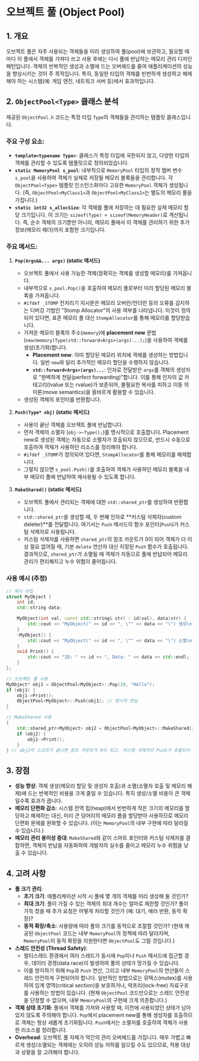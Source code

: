 # 오브젝트 풀 (Object Pool)

## 1. 개요

오브젝트 풀은 자주 사용되는 객체들을 미리 생성하여 풀(pool)에 보관하고, 필요할 때마다 이 풀에서 객체를 가져다 쓰고 사용 후에는 다시 풀에 반납하는 메모리 관리 디자인 패턴입니다. 객체의 반복적인 생성과 소멸에 드는 오버헤드를 줄여 애플리케이션의 성능을 향상시키는 것이 주 목적입니다. 특히, 동일한 타입의 객체를 빈번하게 생성하고 해제해야 하는 시스템(예: 게임 엔진, 네트워크 서버 등)에서 효과적입니다.

## 2. `ObjectPool<Type>` 클래스 분석

제공된 `ObjectPool.h` 코드는 특정 타입 `Type`의 객체들을 관리하는 템플릿 클래스입니다.

### 주요 구성 요소:

-   **`template<typename Type>`**: 클래스가 특정 타입에 국한되지 않고, 다양한 타입의 객체를 관리할 수 있도록 템플릿으로 정의되었습니다.
-   **`static MemoryPool s_pool`**: 내부적으로 `MemoryPool` 타입의 정적 멤버 변수 `s_pool`을 사용하여 객체가 실제로 저장될 메모리 블록들을 관리합니다. 각 `ObjectPool<Type>` 템플릿 인스턴스화마다 고유한 `MemoryPool` 객체가 생성됩니다. (즉, `ObjectPool<MyClass1>`과 `ObjectPool<MyClass2>`는 별도의 메모리 풀을 가집니다.)
-   **`static int32 s_allocSize`**: 각 객체를 풀에 저장하는 데 필요한 실제 메모리 할당 크기입니다. 이 크기는 `sizeof(Type) + sizeof(MemoryHeader)`로 계산됩니다. 즉, 순수 객체의 크기뿐만 아니라, 메모리 풀에서 이 객체를 관리하기 위한 추가 정보(메모리 헤더)까지 포함한 크기입니다.

### 주요 메서드:

1.  **`Pop(Args&&... args)` (static 메서드)**
    -   오브젝트 풀에서 사용 가능한 객체(정확히는 객체를 생성할 메모리)를 가져옵니다.
    -   내부적으로 `s_pool.Pop()`을 호출하여 메모리 풀로부터 미리 할당된 메모리 블록을 가져옵니다.
    -   `#ifdef _STOMP` 전처리기 지시문은 메모리 오버런/언더런 등의 오류를 감지하는 디버깅 기법인 "Stomp Allocator"의 사용 여부를 나타냅니다. 이것이 정의되어 있다면, 표준 메모리 풀 대신 `StompAllocator`를 통해 메모리를 할당받습니다.
    -   가져온 메모리 블록의 주소(`memory`)에 **placement new** 문법 (`new(memory)Type(std::forward<Args>(args)...);`)을 사용하여 객체를 생성(초기화)합니다.
        -   **Placement new**: 이미 할당된 메모리 위치에 객체를 생성하는 방법입니다. 일반 `new`와 달리 추가적인 메모리 할단을 수행하지 않습니다.
        -   **`std::forward<Args>(args)...`**: 인자로 전달받은 `args`를 객체의 생성자로 "완벽하게 전달(perfect forwarding)"합니다. 이를 통해 인자의 값 카테고리(lvalue 또는 rvalue)가 보존되어, 불필요한 복사를 피하고 이동 의미론(move semantics)을 올바르게 활용할 수 있습니다.
    -   생성된 객체의 포인터를 반환합니다.

2.  **`Push(Type* obj)` (static 메서드)**
    -   사용이 끝난 객체를 오브젝트 풀에 반납합니다.
    -   먼저 객체의 소멸자 (`obj->~Type();`)를 명시적으로 호출합니다. Placement new로 생성된 객체는 자동으로 소멸자가 호출되지 않으므로, 반드시 수동으로 호출하여 객체가 사용하던 리소스를 정리해야 합니다.
    -   `#ifdef _STOMP`가 정의되어 있다면, `StompAllocator`를 통해 메모리를 해제합니다.
    -   그렇지 않으면 `s_pool.Push()`를 호출하여 객체가 사용하던 메모리 블록을 내부 메모리 풀에 반납하여 재사용될 수 있도록 합니다.

3.  **`MakeShared()` (static 메서드)**
    -   오브젝트 풀에서 관리되는 객체에 대한 `std::shared_ptr`를 생성하여 반환합니다.
    -   `std::shared_ptr`을 생성할 때, 두 번째 인자로 **커스텀 삭제자(custom deleter)**를 전달합니다. 여기서는 `Push` 메서드의 함수 포인터(`Push`)가 커스텀 삭제자로 사용됩니다.
    -   커스텀 삭제자를 사용하면 `shared_ptr`의 참조 카운트가 0이 되어 객체가 더 이상 필요 없어질 때, 기본 `delete` 연산자 대신 지정된 `Push` 함수가 호출됩니다. 결과적으로, `shared_ptr`가 소멸될 때 객체가 자동으로 풀에 반납되어 메모리 관리가 편리해지고 누수 위험이 줄어듭니다.

### 사용 예시 (추정)

```cpp
// 예시 타입
struct MyObject {
    int id;
    std::string data;

    MyObject(int val, const std::string& str) : id(val), data(str) {
        std::cout << "MyObject(" << id << ", \"" << data << "\") 생성\n";
    }
    ~MyObject() {
        std::cout << "MyObject(" << id << ", \"" << data << "\") 소멸\n";
    }
    void Print() {
        std::cout << "ID: " << id << ", Data: " << data << std::endl;
    }
};

// 오브젝트 풀 사용
MyObject* obj1 = ObjectPool<MyObject>::Pop(10, "Hello");
if (obj1) {
    obj1->Print();
    ObjectPool<MyObject>::Push(obj1); // 명시적 반납
}

// MakeShared 사용
{
    std::shared_ptr<MyObject> obj2 = ObjectPool<MyObject>::MakeShared(20, "World");
    if (obj2) {
        obj2->Print();
    }
} // obj2의 스코프가 끝나면 참조 카운트가 0이 되고, 커스텀 삭제자인 Push가 호출되어 풀에 자동 반납됨
```

## 3. 장점

-   **성능 향상**: 객체 생성(메모리 할당 및 생성자 호출)과 소멸(소멸자 호출 및 메모리 해제)에 드는 반복적인 비용을 크게 줄일 수 있습니다. 특히 생성/소멸 비용이 큰 객체일수록 효과가 큽니다.
-   **메모리 단편화 감소**: 시스템 전역 힙(heap)에서 빈번하게 작은 크기의 메모리를 할당하고 해제하는 대신, 미리 큰 덩어리의 메모리 풀을 할당받아 사용하므로 메모리 단편화 문제를 완화할 수 있습니다. (이는 `MemoryPool`의 내부 구현에 따라 달라질 수 있습니다.)
-   **메모리 관리 용이성 증대**: `MakeShared`와 같이 스마트 포인터와 커스텀 삭제자를 결합하면, 객체의 반납을 자동화하여 개발자의 실수를 줄이고 메모리 누수 위험을 낮출 수 있습니다.

## 4. 고려 사항

-   **풀 크기 관리**:
    -   **초기 크기**: 애플리케이션 시작 시 풀에 몇 개의 객체를 미리 생성해 둘 것인가?
    -   **최대 크기**: 풀이 가질 수 있는 객체의 최대 개수는 얼마로 제한할 것인가? 풀이 가득 찼을 때 추가 요청은 어떻게 처리할 것인가 (예: 대기, 에러 반환, 동적 확장)?
    -   **동적 확장/축소**: 사용량에 따라 풀의 크기를 동적으로 조절할 것인가? (현재 제공된 `ObjectPool` 코드는 내부 `MemoryPool`의 정책에 따라 달라지며, `MemoryPool`이 동적 확장을 지원한다면 `ObjectPool`도 그럴 것입니다.)
-   **스레드 안전성 (Thread Safety)**:
    -   멀티스레드 환경에서 여러 스레드가 동시에 `Pop`이나 `Push` 메서드에 접근할 경우, 데이터 경쟁(data race)이 발생하여 풀의 상태가 망가질 수 있습니다.
    -   이를 방지하기 위해 `Pop`과 `Push` 연산, 그리고 내부 `MemoryPool`의 연산들이 스레드 안전하게 구현되어야 합니다. 일반적인 방법으로는 뮤텍스(mutex)를 사용하여 임계 영역(critical section)을 보호하거나, 락프리(lock-free) 자료구조를 사용하는 방법이 있습니다. (현재 `ObjectPool` 코드만으로는 스레드 안전성을 단정할 수 없으며, 내부 `MemoryPool`의 구현에 크게 의존합니다.)
-   **객체 상태 초기화**: 풀에서 객체를 가져와 사용할 때, 이전에 사용되었던 상태가 남아있지 않도록 주의해야 합니다. `Pop`에서 placement new를 통해 생성자를 호출하므로 객체는 항상 새롭게 초기화됩니다. `Push`에서는 소멸자를 호출하여 객체가 사용한 리소스를 정리합니다.
-   **Overhead**: 오브젝트 풀 자체가 약간의 관리 오버헤드를 가집니다. 매우 가볍고 빠르게 생성/소멸되는 객체에는 오히려 성능 저하를 일으킬 수도 있으므로, 적용 대상과 상황을 잘 고려해야 합니다.

